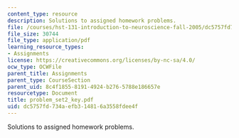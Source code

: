 ```yaml
---
content_type: resource
description: Solutions to assigned homework problems.
file: /courses/hst-131-introduction-to-neuroscience-fall-2005/dc5757fd734aefb314816a3558fdee4f_problem_set2_key.pdf
file_size: 30744
file_type: application/pdf
learning_resource_types:
- Assignments
license: https://creativecommons.org/licenses/by-nc-sa/4.0/
ocw_type: OCWFile
parent_title: Assignments
parent_type: CourseSection
parent_uid: 8c4f1855-8191-4924-b276-5788e186657e
resourcetype: Document
title: problem_set2_key.pdf
uid: dc5757fd-734a-efb3-1481-6a3558fdee4f
---
```

Solutions to assigned homework problems.